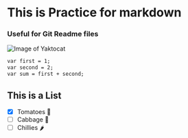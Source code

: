 # This is Practice for markdown
### Useful for Git Readme files
![Image of Yaktocat](https://octodex.github.com/images/yaktocat.png)
```markdown
var first = 1;
var second = 2;
var sum = first + second;
```
## This is a List 
- [x] Tomatoes 🍅
- [ ] Cabbage 🥬
- [ ] Chillies 🌶️
